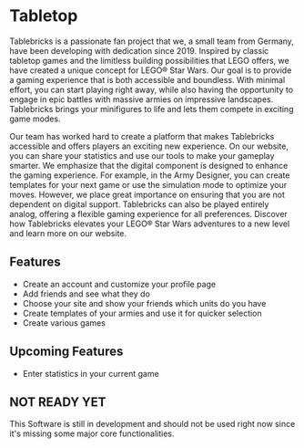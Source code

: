 # Tabletop
Tablebricks is a passionate fan project that we, a small team from Germany, have been developing with dedication since 2019. Inspired by classic tabletop games and the limitless building possibilities that LEGO offers, we have created a unique concept for LEGO® Star Wars. Our goal is to provide a gaming experience that is both accessible and boundless. With minimal effort, you can start playing right away, while also having the opportunity to engage in epic battles with massive armies on impressive landscapes. Tablebricks brings your minifigures to life and lets them compete in exciting game modes.

Our team has worked hard to create a platform that makes Tablebricks accessible and offers players an exciting new experience. On our website, you can share your statistics and use our tools to make your gameplay smarter. We emphasize that the digital component is designed to enhance the gaming experience. For example, in the Army Designer, you can create templates for your next game or use the simulation mode to optimize your moves. However, we place great importance on ensuring that you are not dependent on digital support. Tablebricks can also be played entirely analog, offering a flexible gaming experience for all preferences. Discover how Tablebricks elevates your LEGO® Star Wars adventures to a new level and learn more on our website.

## Features
* Create an account and customize your profile page
* Add friends and see what they do
* Choose your site and show your friends which units do you have
* Create templates of your armies and use it for quicker selection
* Create various games

## Upcoming Features
* Enter statistics in your current game

## NOT READY YET
This Software is still in development and should not be used right now since it's missing some major core functionalities.
